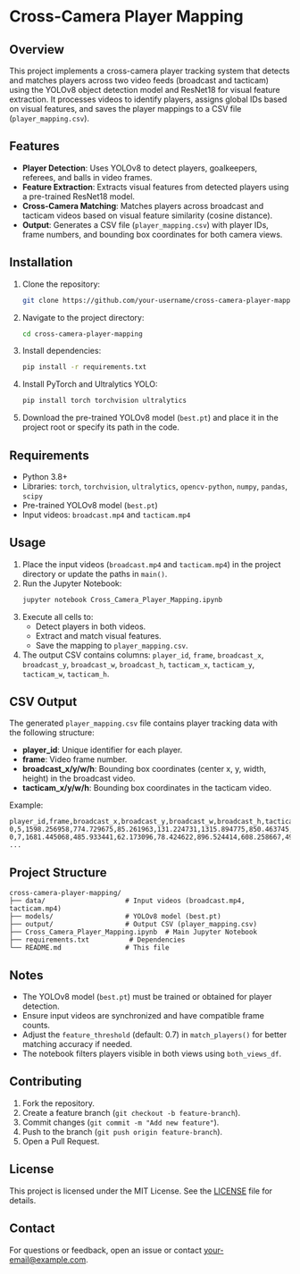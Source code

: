 # Cross-Camera Player Mapping

## Overview
This project implements a cross-camera player tracking system that detects and matches players across two video feeds (broadcast and tacticam) using the YOLOv8 object detection model and ResNet18 for visual feature extraction. It processes videos to identify players, assigns global IDs based on visual features, and saves the player mappings to a CSV file (`player_mapping.csv`).

## Features
- **Player Detection**: Uses YOLOv8 to detect players, goalkeepers, referees, and balls in video frames.
- **Feature Extraction**: Extracts visual features from detected players using a pre-trained ResNet18 model.
- **Cross-Camera Matching**: Matches players across broadcast and tacticam videos based on visual feature similarity (cosine distance).
- **Output**: Generates a CSV file (`player_mapping.csv`) with player IDs, frame numbers, and bounding box coordinates for both camera views.

## Installation
1. Clone the repository:
   ```bash
   git clone https://github.com/your-username/cross-camera-player-mapping.git
   ```
2. Navigate to the project directory:
   ```bash
   cd cross-camera-player-mapping
   ```
3. Install dependencies:
   ```bash
   pip install -r requirements.txt
   ```
4. Install PyTorch and Ultralytics YOLO:
   ```bash
   pip install torch torchvision ultralytics
   ```
5. Download the pre-trained YOLOv8 model (`best.pt`) and place it in the project root or specify its path in the code.

## Requirements
- Python 3.8+
- Libraries: `torch`, `torchvision`, `ultralytics`, `opencv-python`, `numpy`, `pandas`, `scipy`
- Pre-trained YOLOv8 model (`best.pt`)
- Input videos: `broadcast.mp4` and `tacticam.mp4`

## Usage
1. Place the input videos (`broadcast.mp4` and `tacticam.mp4`) in the project directory or update the paths in `main()`.
2. Run the Jupyter Notebook:
   ```bash
   jupyter notebook Cross_Camera_Player_Mapping.ipynb
   ```
3. Execute all cells to:
   - Detect players in both videos.
   - Extract and match visual features.
   - Save the mapping to `player_mapping.csv`.
4. The output CSV contains columns: `player_id`, `frame`, `broadcast_x`, `broadcast_y`, `broadcast_w`, `broadcast_h`, `tacticam_x`, `tacticam_y`, `tacticam_w`, `tacticam_h`.

## CSV Output
The generated `player_mapping.csv` file contains player tracking data with the following structure:
- **player_id**: Unique identifier for each player.
- **frame**: Video frame number.
- **broadcast_x/y/w/h**: Bounding box coordinates (center x, y, width, height) in the broadcast video.
- **tacticam_x/y/w/h**: Bounding box coordinates in the tacticam video.

Example:
```csv
player_id,frame,broadcast_x,broadcast_y,broadcast_w,broadcast_h,tacticam_x,tacticam_y,tacticam_w,tacticam_h
0,5,1598.256958,774.729675,85.261963,131.224731,1315.894775,850.463745,46.197632,77.162109
0,7,1681.445068,485.933441,62.173096,78.424622,896.524414,608.258667,49.063293,64.435364
...
```

## Project Structure
```
cross-camera-player-mapping/
├── data/                    # Input videos (broadcast.mp4, tacticam.mp4)
├── models/                  # YOLOv8 model (best.pt)
├── output/                  # Output CSV (player_mapping.csv)
├── Cross_Camera_Player_Mapping.ipynb  # Main Jupyter Notebook
├── requirements.txt          # Dependencies
└── README.md                # This file
```

## Notes
- The YOLOv8 model (`best.pt`) must be trained or obtained for player detection.
- Ensure input videos are synchronized and have compatible frame counts.
- Adjust the `feature_threshold` (default: 0.7) in `match_players()` for better matching accuracy if needed.
- The notebook filters players visible in both views using `both_views_df`.

## Contributing
1. Fork the repository.
2. Create a feature branch (`git checkout -b feature-branch`).
3. Commit changes (`git commit -m "Add new feature"`).
4. Push to the branch (`git push origin feature-branch`).
5. Open a Pull Request.

## License
This project is licensed under the MIT License. See the [LICENSE](LICENSE) file for details.

## Contact
For questions or feedback, open an issue or contact [your-email@example.com](mailto:your-email@example.com).